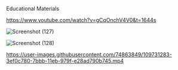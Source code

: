 Educational Materials

https://www.youtube.com/watch?v=gCqOnchV4V0&t=1644s

![Screenshot (127)](https://user-images.githubusercontent.com/74863849/109731246-2e405180-7bbb-11eb-96af-cd80773bc71d.png)

![Screenshot (128)](https://user-images.githubusercontent.com/74863849/109731257-313b4200-7bbb-11eb-9b47-02cb1b6350f3.png)

https://user-images.githubusercontent.com/74863849/109731283-3ef0c780-7bbb-11eb-979f-e28ad790b745.mp4


